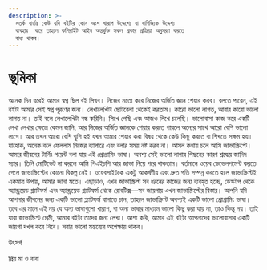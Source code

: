```yaml
---
description: >-
  সতর্ক বার্তাঃ কেউ যদি বইটির কোন অংশ খারাপ উদ্দেশ্যে বা বাণিজ্যিক উদ্দেশ্য
  ব্যবহার  করে তাহলে কপিরাইট আইন অন্তর্ভুক্ত সকল প্রকার প্রক্রিয়া অনুসরণ করতে
  বাধ্য থাকব।
---
```


# ভূমিকা

অনেক দিন ধরেই আমার স্বপ্ন ছিল বই লিখব। নিজের মতো করে নিজের অর্জিত জ্ঞান শেয়ার করব। বলতে পারেন, এই বইটা আমার সেই স্বপ্ন পূরণের জন্য। লেখালেখিটা ছোটবেলা থেকেই করতাম। কারো ভালো লাগত, আবার কারো ভালো লাগত না। তাই বলে লেখালেখিটা বন্ধ করিনি। লিখে গেছি এবং আজও লিখে চলেছি। ভালোবাসা কাজ করে একটি লেখা লেখার ক্ষেত্রে কেমন জানি, আর নিজের অর্জিত জ্ঞানকে শেয়ার করতে পারলে অন্যের সাথে আরো বেশি ভালো লাগে। আর তখন আরো বেশি খুশি হই যখন আমার শেয়ার করা বিষয় থেকে কেউ কিছু করতে বা শিখতে সক্ষম হয়। যাহোক, অনেক বলে ফেললাম নিজের ব্যাপারে এবং বলার সময় নষ্ট করব না। আসল কথায় চলে আসি জাভাস্ক্রিপ্টে। আমার জীবনের টার্নিং পয়েন্ট বলা যায় এই প্রোগ্রামিং ভাষা। অবশ্য সেই ভালো লাগার পিছনের কারণ শ্রদ্ধেয় জাদিদ স্যার। তিনি মোটিভেট না করলে আমি পিএইচপি আর জাভা নিয়ে পরে থাকতাম। বর্তমানে ওয়েব ডেভেলপমেন্ট করতে গেলে জাভাস্ক্রিপ্টের কোনো বিকল্প নেই। ওয়েবসাইটকে একটু আকর্ষণীয় এবং দ্রুত গতি সম্পন্ন করতে হলে জাভাস্ক্রিপ্টই একমাত্র উপায়, আমার জানা মতে। এছাড়াও, এখন জাভাস্ক্রিপ্ট সব ধরনের কাজের জন্য ব্যবহৃত হচ্ছে, ডেস্কটপ থেকে অ্যান্ড্রয়েড প্ল্যাটফর্ম এবং অ্যান্ড্রয়েড প্ল্যাটফর্ম থেকে রোবটিক্স—সব জায়গায় এখন জাভাস্ক্রিপ্টের বিস্তার। আপনি যদি আপনার জীবনের জন্য একটি ভালো প্ল্যাটফর্ম বানাতে চান, তাহলে জাভাস্ক্রিপ্ট অবশ্যই একটি ভালো প্রোগ্রামিং ভাষা। তবে এর মানে এই নয় যে অন্য ভাষাগুলো খারাপ, বা অন্য ভাষার মাধ্যমে ভালো কিছু করা যায় না, তাও কিন্তু নয়। তাই যারা জাভাস্ক্রিপ্ট প্রেমী, আমার বইটা তাদের জন্য লেখা। আশা করি, আমার এই বইটা আপনাদের ভালোবাসার একটি জায়গা দখল করে নিবে। সবার ভালো মন্তব্যের অপেক্ষায় থাকব।

উৎসর্গ

প্রিয় মা ও বাবা
